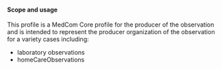 #### Scope and usage
This profile is a MedCom Core profile for the producer of the observation and is intended to represent the producer organization of the observation for a variety cases including:
* laboratory observations
* homeCareObservations